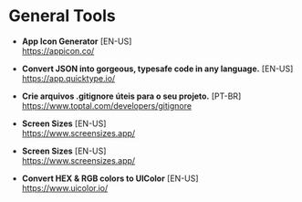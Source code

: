 # General Tools

- **App Icon Generator** [EN-US] \
https://appicon.co/

- **Convert JSON into gorgeous, typesafe code in any language.** [EN-US] \
https://app.quicktype.io/

- **Crie arquivos .gitignore úteis para o seu projeto.** [PT-BR] \
https://www.toptal.com/developers/gitignore

- **Screen Sizes** [EN-US] \
https://www.screensizes.app/

- **Screen Sizes** [EN-US] \
https://www.screensizes.app/

- **Convert HEX & RGB colors to UIColor** [EN-US] \
https://www.uicolor.io/


